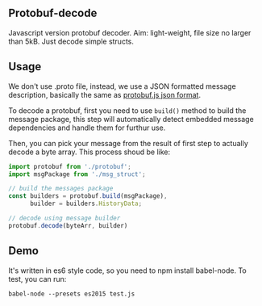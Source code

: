 ## Protobuf-decode
Javascript version protobuf decoder.
Aim: light-weight, file size no larger than 5kB. Just decode simple structs.

## Usage
We don't use .proto file, instead, we use a JSON formatted message description, basically the same as [protobuf.js json format](https://github.com/dcodeIO/protobuf.js/blob/master/tests/complex.json).

To decode a protobuf, first you need to use `build()` method to build the message package,
this step will automatically detect embedded message dependencies and handle them for furthur use.

Then, you can pick your message from the result of first step to actually decode a byte array.
This process shoud be like:

```javascript
import protobuf from './protobuf';
import msgPackage from './msg_struct';

// build the messages package
const builders = protobuf.build(msgPackage),
      builder = builders.HistoryData;

// decode using message builder
protobuf.decode(byteArr, builder)
```

## Demo
It's written in es6 style code, so you need to npm install babel-node.
To test, you can run:

`babel-node --presets es2015 test.js`

